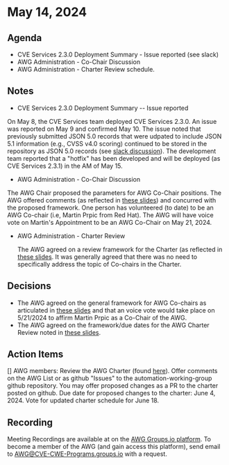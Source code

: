 # May 14, 2024

## Agenda

* CVE Services 2.3.0 Deployment Summary - Issue reported (see slack)
* AWG Administration - Co-Chair Discussion
* AWG Administration - Charter Review schedule.

## Notes

* CVE Services 2.3.0 Deployment Summary -- Issue reported

On May 8, the CVE Services team deployed CVE Services 2.3.0.  An issue was reported on May 9 and confirmed May 10.  The issue noted that previously submitted JSON 5.0 records that were udpated to include JSON 5.1 information (e.g., CVSS v4.0 scoring) continued to be stored in the repository as JSON 5.0 records (see [slack discussion](https://cve-cna.slack.com/archives/C01J6B3TZQ9/p1715618800028799?thread_ts=1715285312.949989&cid=C01J6B3TZQ9)).    The development team reported that a "hotfix" has been developed and will be deployed (as CVE Services 2.3.1) in the AM of May 15.

* AWG Administration - Co-Chair Discussion

The AWG Chair proposed the parameters for AWG Co-Chair positions.   The AWG offered comments (as reflected in [these slides](https://github.com/CVEProject/automation-working-group/blob/master/meeting-notes/AWGSlides20240514.pptx)) and concurred with the proposed framework.  One person has volunteered (to date) to be an AWG Co-chair (i.e, Martin Prpic from Red Hat).  The AWG will have voice vote on Martin's Appointment to be an AWG Co-Chair on May 21, 2024.

* AWG Administration - Charter Review

  The AWG agreed on a review framework for the Charter (as reflected in [these slides](https://github.com/CVEProject/automation-working-group/blob/master/meeting-notes/AWGSlides20240514.pptx).  It was generally agreed that there was no need to specifically address the topic of Co-chairs in the Charter.

## Decisions

* The AWG agreed on the general framework for AWG Co-chairs as articulated in [these slides](https://github.com/CVEProject/automation-working-group/blob/master/meeting-notes/AWGSlides20240514.pptx) and that an voice vote would take place on 5/21/2024 to affirm Martin Prpic as a Co-Chair of the AWG. 
* The AWG agreed on the framework/due dates for the AWG Charter Review noted in [these slides](https://github.com/CVEProject/automation-working-group/blob/master/meeting-notes/AWGSlides20240514.pptx). 

## Action Items

[] AWG members: Review the AWG Charter (found [here](https://github.com/CVEProject/automation-working-group/blob/master/AWG_Charter.md)).  Offer comments on the AWG List or as github "Issues" to the automation-working-group github repository.   You may offer proposed changes as a PR to the charter posted on github.  Due date for proposed changes to the charter: June 4, 2024.  Vote for updated charter schedule for June 18.

## Recording

Meeting Recordings are available at on the [AWG Groups.io platform](https://cve-cwe-programs.groups.io/g/AWG/files/MeetingRecordings).
To become a member of the AWG (and gain access this platform), send email to AWG@CVE-CWE-Programs.groups.io with a request.
